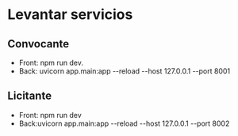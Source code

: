 # Levantar servicios

## Convocante

- Front: npm run dev.
- Back: uvicorn app.main:app --reload --host 127.0.0.1 --port 8001

## Licitante

- Front: npm run dev
- Back:uvicorn app.main:app --reload --host 127.0.0.1 --port 8002